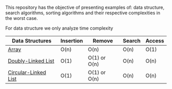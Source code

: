 This repository has the objective of presenting examples of: data structure, search algorithms, sorting algorithms and their respective complexities in the worst case.

For data structure we only analyze time complexity

| Data Structures | Insertion | Remove | Search | Access  |
|-----------------|-----------|--------|--------|---------|
| [Array](https://github.com/HenrySaldanha/algorithms/blob/main/Algorithms/Algorithms/DataStructure/Array/SimpleArray.cs)           | O(n)      | O(n)   | O(n)   | O(1)    |
| [Doubly-Linked List](https://github.com/HenrySaldanha/algorithms/blob/main/Algorithms/Algorithms/DataStructure/List/DoublyLinkedList/DoublyLinkedList.cs) | O(1)   | O(1) or O(n) | O(n)   | O(n)    |
| [Circular-Linked List](https://github.com/HenrySaldanha/algorithms/blob/main/Algorithms/Algorithms/DataStructure/List/CircularLinkedList/CircularLinkedList.cs) | O(1)  | O(1) or O(n)   | O(n)   | O(n)    |
